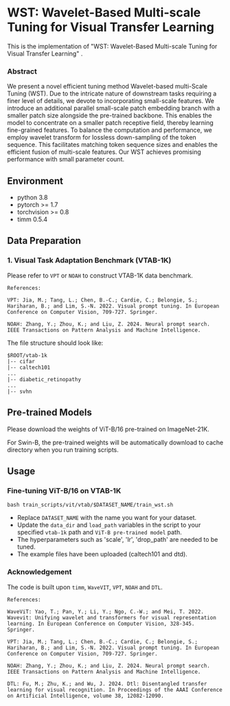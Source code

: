 # WST: Wavelet-Based Multi-scale Tuning for Visual Transfer Learning

This is the implementation of "WST: Wavelet-Based Multi-scale Tuning for Visual Transfer
Learning" .




<h3>Abstract</h3>
    
We present a novel efficient tuning method Wavelet-based multi-Scale Tuning (WST). Due to the intricate nature of downstream tasks requiring a finer level of details, 
we devote to incorporating small-scale features. We introduce an additional parallel small-scale patch embedding branch with a smaller patch size 
alongside the pre-trained backbone. This enables the model to concentrate on a smaller patch receptive field, thereby learning fine-grained 
features. To balance the computation and performance, 
we employ wavelet transform for lossless down-sampling of the token sequence. 
This facilitates matching token sequence sizes and enables the efficient fusion of multi-scale features.
Our WST achieves promising performance with small parameter count.





## Environment


- python 3.8
- pytorch >= 1.7
- torchvision >= 0.8
- timm 0.5.4

## Data Preparation

### 1. Visual Task Adaptation Benchmark (VTAB-1K)

Please refer to `VPT` or `NOAH` to construct VTAB-1K data benchmark.

`References:` 

`VPT: Jia, M.; Tang, L.; Chen, B.-C.; Cardie, C.; Belongie, S.; Hariharan, B.; and Lim, S.-N. 2022. Visual prompt tuning. In European Conference on Computer Vision, 709-727. Springer.`

`NOAH: Zhang, Y.; Zhou, K.; and Liu, Z. 2024. Neural prompt search. IEEE Transactions on Pattern Analysis and Machine Intelligence.`

The file structure should look like:
```
$ROOT/vtab-1k
|-- cifar
|-- caltech101
...
|-- diabetic_retinopathy
...
|-- svhn
```

## Pre-trained Models
Please download the weights of ViT-B/16 pre-trained on ImageNet-21K.

For Swin-B, the pre-trained weights will be automatically download to cache directory when you run training scripts.
## Usage

### Fine-tuning ViT-B/16 on VTAB-1K

```
bash train_scripts/vit/vtab/$DATASET_NAME/train_wst.sh
```
- Replace `DATASET_NAME` with the name you want for your dataset.
- Update the `data_dir` and `load_path` variables in the script to your specified `vtab-1k` path and `ViT-B pre-trained model` path.
- The hyperparameters such as 'scale', 'lr', 'drop_path' are needed to be tuned.
- The example files have been uploaded (caltech101 and dtd).
### Acknowledgement
The code is built upon `timm`, `WaveVIT`, `VPT`, `NOAH` and `DTL`.

`References:` 

`WaveViT: Yao, T.; Pan, Y.; Li, Y.; Ngo, C.-W.; and Mei, T. 2022. Wavevit: Unifying wavelet and transformers for visual representation learning. In European Conference on Computer Vision, 328-345. Springer.`

`VPT: Jia, M.; Tang, L.; Chen, B.-C.; Cardie, C.; Belongie, S.; Hariharan, B.; and Lim, S.-N. 2022. Visual prompt tuning. In European Conference on Computer Vision, 709-727. Springer.`

`NOAH: Zhang, Y.; Zhou, K.; and Liu, Z. 2024. Neural prompt search. IEEE Transactions on Pattern Analysis and Machine Intelligence.`

`DTL: Fu, M.; Zhu, K.; and Wu, J. 2024. Dtl: Disentangled transfer learning for visual recognition. In Proceedings of the AAAI Conference on Artificial Intelligence, volume 38, 12082-12090.`
